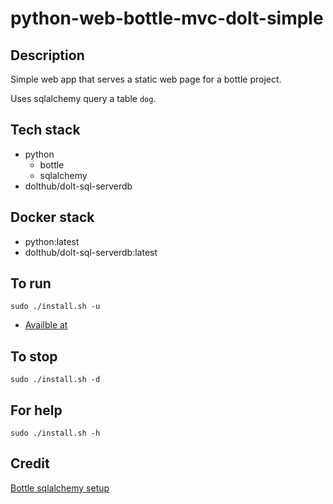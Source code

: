 # python-web-bottle-mvc-dolt-simple

## Description
Simple web app that serves a static web page
for a bottle project.

Uses sqlalchemy query a table `dog`.

## Tech stack
- python
  - bottle
  - sqlalchemy
- dolthub/dolt-sql-serverdb

## Docker stack
- python:latest
- dolthub/dolt-sql-serverdb:latest

## To run
`sudo ./install.sh -u`
- [Availble at](http://localhost)

## To stop
`sudo ./install.sh -d`

## For help
`sudo ./install.sh -h`

## Credit
[Bottle sqlalchemy setup](https://github.com/iurisilvio/bottle-sqlalchemy/blob/master/examples/basic.py)
